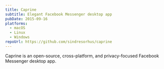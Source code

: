 ```yaml
---
title: Caprine
subtitle: Elegant Facebook Messenger desktop app
pubDate: 2015-09-16
platforms:
  - macOS
  - Linux
  - Windows
repoUrl: https://github.com/sindresorhus/caprine
---
```


Caprine is an open-source, cross-platform, and privacy-focused Facebook Messenger desktop app.
